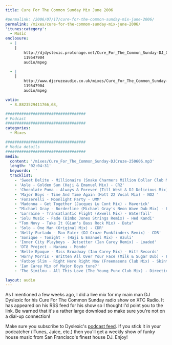 ```yaml
---
title: Cure For The Common Sunday Mix June 2006

#permalink: /2006/07/17/cure-for-the-common-sunday-mix-june-2006/
permalink: /mixes/cure-for-the-common-sunday-mix-june-2006/
'itunes:category':
  - Music
enclosure:
  - |
    |
        http://djdyslexic.protonage.net/Cure_For_The_Common_Sunday-DJ_CRUZE.mp3
        119547904
        audio/mpeg

  - |
    |
        http://www.djcruzeaudio.co.uk/mixes/Cure_For_The_Common_Sunday-DJCruze-250606.mp3
        119547904
        audio/mpeg

votio:
  - 8.8823529411766,68,

###################################
# Podcast
###################################
categories:
  - Mixes

###################################
# Media details
###################################
media:
  content: '/mixes/Cure_For_The_Common_Sunday-DJCruze-250606.mp3'
  length: '02:04:31'
  keywords: ''
  tracklist:
    - 'Sweet Delite - Millionaire (Snake Charmers Million Dollar Club Mix) - Flawless'
    - 'Asle - Golden Sun (Haji & Emanuel Mix) - CR2'
    - 'Chocolate Puma - Always & Forever (Till West & DJ Delicious Mix) - Positiva'
    - 'Major Boys - Time And Time Again (Hott 22 Vocal Mix) - NO2 '
    - 'Fonzerelli - Moonlight Party - UMM'
    - 'Madonna - Get Together (Jacques Lu Cont Mix) - Maverick'
    - "Michael Gray - Borderline (Michael Gray's Neon Wave Dub Mix) - Eye Industries"
    - 'Lorraine - Transatlantic Flight (Axwell Mix) - Waterfall'
    - 'Solu Music - Fade (Bimbo Jones Strings Remix) - Hed Kandi'
    - "Tom Novy - Take It (Gian's Bass Rock Mix) - Data"
    - 'Solo - One Man (Original Mix) - CDR'
    - 'Nelly Furtado - Man Eater (DJ Cruze Funkfinders Remix) - CDR'
    - 'Sonique - Tonight - (Haji & Emanuel Mix) - Azuli'
    - 'Inner City Playboys - Jetsetter (Ian Carey Remix) - Loaded'
    - 'DT8 Project - Narama - Mondo'
    - 'Belle Epoque - Miss Broadway (Ian Carey Mix) - Hit! Records'
    - 'Horny Morris - Written All Over Your Face (Milk & Sugar Dub) - Feverpitch'
    - 'Fatboy Slim - Right Here Right Now (Freemasons Club Mix) - Skint'
    - 'Ian Carey Mix of Major Boys tune?'
    - 'The Similou - All This Love (The Young Punx Club Mix) - Direction'

layout: audio
---
```


As I mentioned a few weeks ago, I did a live mix for my main man DJ Dyslexic for his Cure For The Common Sunday radio show on XTC Radio. It has appeared on his RSS feed for his show so I thought I'd point you to the link. Be warned that it's a rather large download so make sure you're not on a dial-up connection!

Make sure you subscribe to Dyslexic's [podcast feed][1]. If you stick it in your podcatcher (iTunes, Juice, etc.) then you'll get a weekly show of funky house music from San Francisco's finest house DJ. Enjoy!

[1]: http://feeds.feedburner.com/cureforthecommonsunday

